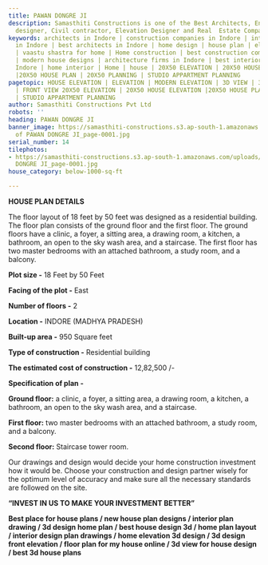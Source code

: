 ```yaml
---
title: PAWAN DONGRE JI
description: Samasthiti Constructions is one of the Best Architects, Engineer, Interior
  designer, Civil contractor, Elevation Designer and Real  Estate Companies in Indore.
keywords: architects in Indore | construction companies in Indore | interior designer
  in Indore | best architects in Indore | home design | house plan | elevation design
  | vaastu shastra for home | Home construction | best construction companies in Indore
  | modern house designs | architecture firms in Indore | best interior designer in
  Indore | home interior | Home | house | 20X50 ELEVATION | 20X50 HOUSE ELEVATION
  |20X50 HOUSE PLAN | 20X50 PLANNING | STUDIO APPARTMENT PLANNING
pagetopic: HOUSE ELEVATION | ELEVATION | MODERN ELEVATION | 3D VIEW | 3D ELEVATION
  | FRONT VIEW 20X50 ELEVATION | 20X50 HOUSE ELEVATION |20X50 HOUSE PLAN | 20X50 PLANNING
  | STUDIO APPARTMENT PLANNING
author: Samasthiti Constructions Pvt Ltd
robots: ''
heading: PAWAN DONGRE JI
banner_image: https://samasthiti-constructions.s3.ap-south-1.amazonaws.com/uploads/Copy
  of PAWAN DONGRE JI_page-0001.jpg
serial_number: 14
tilephotos:
- https://samasthiti-constructions.s3.ap-south-1.amazonaws.com/uploads/Copy of PAWAN
  DONGRE JI_page-0001.jpg
house_category: below-1000-sq-ft

---
```

**HOUSE PLAN DETAILS**

The floor layout of 18 feet by 50 feet was designed as a residential building. The floor plan consists of the ground floor and the first floor. The ground floors have a clinic, a foyer, a sitting area, a drawing room, a kitchen, a bathroom, an open to the sky wash area, and a staircase. The first floor has two master bedrooms with an attached bathroom, a study room, and a balcony.

**Plot size -** 18 Feet by 50 Feet

**Facing of the plot -** East

**Number of floors -** 2

**Location -** INDORE (MADHYA PRADESH)

**Built-up area -** 950 Square feet

**Type of construction -** Residential building

**The estimated cost of construction -** 12,82,500 /-

**Specification of plan -**

**Ground floor:** a clinic, a foyer, a sitting area, a drawing room, a kitchen, a bathroom, an open to the sky wash area, and a staircase.

**First floor:** two master bedrooms with an attached bathroom, a study room, and a balcony.

**Second floor:** Staircase tower room.

Our drawings and design would decide your home construction investment how it would be. Choose your construction and design partner wisely for the optimum level of accuracy and make sure all the necessary standards are followed on the site.

**“INVEST IN US TO MAKE YOUR INVESTMENT BETTER”**

**Best place for house plans / new house plan designs / interior plan drawing / 3d design home plan / best house design 3d / home plan layout / interior design plan drawings / home elevation 3d design / 3d design front elevation / floor plan for my house online / 3d view for house design / best 3d house plans**
